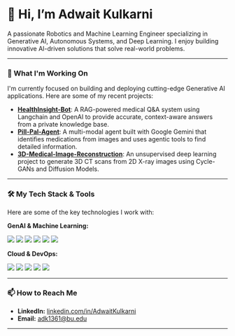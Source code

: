 <!--
**WalnutEagle/WalnutEagle** is a ✨ _special_ ✨ repository because its `README.md` (this file) appears on your GitHub profile.

Here are some ideas to get you started:

- 🔭 I’m currently working on ...
- 🌱 I’m currently learning ...
- 👯 I’m looking to collaborate on ...
- 🤔 I’m looking for help with ...
- 💬 Ask me about ...
- 📫 How to reach me: ...
- 😄 Pronouns: ...
- ⚡ Fun fact: ...
-->
# 👋 Hi, I’m Adwait Kulkarni

A passionate Robotics and Machine Learning Engineer specializing in Generative AI, Autonomous Systems, and Deep Learning. I enjoy building innovative AI-driven solutions that solve real-world problems.

---

### 🚀 What I'm Working On

I'm currently focused on building and deploying cutting-edge Generative AI applications. Here are some of my recent projects:

-   **[HealthInsight-Bot](https://github.com/AdwaitKulkarni/HealthInsight-Bot)**: A RAG-powered medical Q&A system using Langchain and OpenAI to provide accurate, context-aware answers from a private knowledge base.
-   **[Pill-Pal-Agent](https://github.com/AdwaitKulkarni/Pill-Pal-Agent)**: A multi-modal agent built with Google Gemini that identifies medications from images and uses agentic tools to find detailed information.
-   **[3D-Medical-Image-Reconstruction](https://github.com/AdwaitKulkarni/3D-Medical-Image-Reconstruction)**: An unsupervised deep learning project to generate 3D CT scans from 2D X-ray images using Cycle-GANs and Diffusion Models.

---

### 🛠️ My Tech Stack & Tools

Here are some of the key technologies I work with:

**GenAI & Machine Learning:**
<p>
  <img src="https://img.shields.io/badge/Python-3776AB?style=for-the-badge&logo=python&logoColor=white" />
  <img src="https://img.shields.io/badge/PyTorch-EE4C2C?style=for-the-badge&logo=pytorch&logoColor=white" />
  <img src="https://img.shields.io/badge/LangChain-008661?style=for-the-badge" />
  <img src="https://img.shields.io/badge/OpenAI-412991?style=for-the-badge&logo=openai&logoColor=white" />
  <img src="https://img.shields.io/badge/Hugging%20Face-FFD21E?style=for-the-badge&logo=huggingface&logoColor=black" />
  <img src="https://img.shields.io/badge/TensorFlow-FF6F00?style=for-the-badge&logo=tensorflow&logoColor=white" />
</p>

**Cloud & DevOps:**
<p>
  <img src="https://img.shields.io/badge/Docker-2496ED?style=for-the-badge&logo=docker&logoColor=white" />
  <img src="https://img.shields.io/badge/Kubernetes-326CE5?style=for-the-badge&logo=kubernetes&logoColor=white" />
  <img src="https://img.shields.io/badge/OpenShift-EE0000?style=for-the-badge&logo=redhatopenshift&logoColor=white" />
  <img src="https://img.shields.io/badge/Google%20Cloud-4285F4?style=for-the-badge&logo=googlecloud&logoColor=white" />
  <img src="https://img.shields.io/badge/Git-F05032?style=for-the-badge&logo=git&logoColor=white" />
</p>

---

### 📫 How to Reach Me

-   **LinkedIn:** [linkedin.com/in/AdwaitKulkarni](https://www.linkedin.com/in/AdwaitKulkarrni)
-   **Email:** [adk1361@bu.edu](mailto:adk1361@bu.edu)

---
